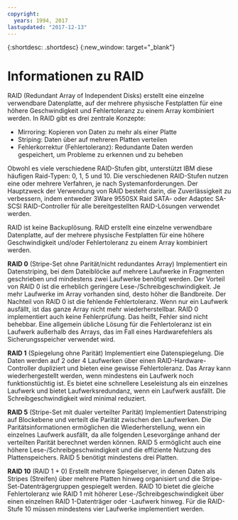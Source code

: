 ```yaml
---
copyright:
  years: 1994, 2017
lastupdated: "2017-12-13"
---
```


{:shortdesc: .shortdesc}
{:new_window: target="_blank"}

# Informationen zu RAID

RAID (Redundant Array of Independent Disks) erstellt eine einzelne verwendbare Datenplatte, auf der mehrere physische Festplatten für eine höhere Geschwindigkeit und Fehlertoleranz zu einem Array kombiniert werden. In RAID gibt es drei zentrale Konzepte:
* Mirroring: Kopieren von Daten zu mehr als einer Platte
* Striping: Daten über auf mehreren Platten verteilen
* Fehlerkorrektur (Fehlertoleranz): Redundante Daten werden gespeichert, um Probleme zu erkennen und zu beheben 

Obwohl es viele verschiedene RAID-Stufen gibt, unterstützt IBM diese häufigen Raid-Typen: 0, 1, 5 und 10. Die verschiedenen RAID-Stufen nutzen eine oder mehrere Verfahren, je nach Systemanforderungen. Der Hauptzweck der Verwendung von RAID besteht darin, die Zuverlässigkeit zu verbessern, indem entweder 3Ware 9550SX Raid SATA- oder Adaptec SA-SCSI RAID-Controller für alle bereitgestellten RAID-Lösungen verwendet werden.

RAID ist keine Backuplösung. RAID erstellt eine einzelne verwendbare Datenplatte, auf der mehrere physische Festplatten für eine höhere Geschwindigkeit und/oder Fehlertoleranz zu einem Array kombiniert werden. 


**RAID 0** (Stripe-Set ohne Parität/nicht redundantes Array) Implementiert ein Datenstriping, bei dem Dateiblöcke auf mehrere Laufwerke in Fragmenten geschrieben und mindestens zwei Laufwerke benötigt werden. Der Vorteil von RAID 0 ist die erheblich geringere Lese-/Schreibgeschwindigkeit. Je mehr Laufwerke im Array vorhanden sind, desto höher die Bandbreite. Der Nachteil von RAID 0 ist die fehlende Fehlertoleranz. Wenn nur ein Laufwerk ausfällt, ist das ganze Array nicht mehr wiederherstellbar. RAID 0 implementiert auch keine Fehlerprüfung. Das heißt, Fehler sind nicht behebbar. Eine allgemein übliche Lösung für die Fehlertoleranz ist ein Laufwerk außerhalb des Arrays, das im Fall eines Hardwarefehlers als Sicherungsspeicher verwendet wird.

**RAID 1** (Spiegelung ohne Parität) Implementiert eine Datenspiegelung. Die Daten werden auf 2 oder 4 Laufwerken über einen RAID-Hardware-Controller dupliziert und bieten eine gewisse Fehlertoleranz. Das Array kann wiederhergestellt werden, wenn mindestens ein Laufwerk noch funktionstüchtig ist. Es bietet eine schnellere Leseleistung als ein einzelnes Laufwerk und bietet Laufwerksredundanz, wenn ein Laufwerk ausfällt. Die Schreibgeschwindigkeit wird minimal reduziert.

**RAID 5** (Stripe-Set mit dualer verteilter Parität) Implementiert Datenstriping auf Blockebene und verteilt die Parität zwischen den Laufwerken. Die Paritätsinformationen ermöglichen die Wiederherstellung, wenn ein einzelnes Laufwerk ausfällt, da alle folgenden Lesevorgänge anhand der verteilten Parität berechnet werden können. RAID 5 ermöglicht auch eine höhere Lese-/Schreibgeschwindigkeit und die effiziente Nutzung des Plattenspeichers. RAID 5 benötigt mindestens drei Platten.

**RAID 10** (RAID 1 + 0) Erstellt mehrere Spiegelserver, in denen Daten als Stripes (Streifen) über mehrere Platten hinweg organisiert und die Stripe-Set-Datenträgergruppen gespiegelt werden. RAID 10 bietet die gleiche Fehlertoleranz wie RAID 1 mit höherer Lese-/Schreibgeschwindigkeit über einen einzelnen RAID 1-Datenträger oder -Laufwerk hinweg. Für die RAID-Stufe 10 müssen mindestens vier Laufwerke implementiert werden.

